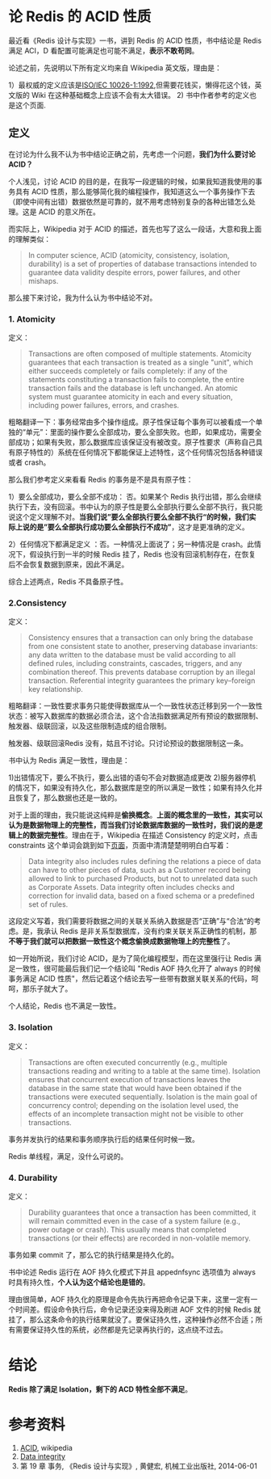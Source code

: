# 论 Redis 的 ACID 性质

最近看《Redis 设计与实现》一书，讲到 Redis 的 ACID 性质，书中结论是 Redis 满足 ACI，D 看配置可能满足也可能不满足，**表示不敢苟同**。

论述之前，先说明以下所有定义均来自 Wikipedia 英文版，理由是：

1）最权威的定义应该是[ISO/IEC 10026-1:1992](https://www.iso.org/standard/27121.html),但需要花钱买，懒得花这个钱，英文版的 Wiki 在这种基础概念上应该不会有太大错误。
2) 书中作者参考的定义也是这个页面.

## 定义
在讨论为什么我不认为书中结论正确之前，先考虑一个问题，**我们为什么要讨论 ACID？**

个人浅见，讨论 ACID 的目的是，在我写一段逻辑的时候，如果我知道我使用的事务具有 ACID 性质，那么能够简化我的编程操作，我知道这么一个事务操作下去（即使中间有出错）数据依然是可靠的，就不用考虑特别复杂的各种出错怎么处理。这是 ACID 的意义所在。

而实际上，Wikipedia 对于 ACID 的描述，首先也写了这么一段话，大意和我上面的理解类似：

> In computer science, ACID (atomicity, consistency, isolation, durability) is a set of properties of database transactions intended to guarantee data validity despite errors, power failures, and other mishaps.

那么接下来讨论，我为什么认为书中结论不对。

### 1. Atomicity

定义：

> Transactions are often composed of multiple statements. Atomicity guarantees that each transaction is treated as a single "unit", which either succeeds completely or fails completely: if any of the statements constituting a transaction fails to complete, the entire transaction fails and the database is left unchanged. An atomic system must guarantee atomicity in each and every situation, including power failures, errors, and crashes.

粗略翻译一下：事务经常由多个操作组成。原子性保证每个事务可以被看成一个单独的“单元”：里面的操作要么全部成功，要么全部失败。也即，如果成功，需要全部成功；如果有失败，那么数据库应该保证没有被改变。原子性要求（声称自己具有原子特性的）系统在任何情况下都能保证上述特性，这个任何情况包括各种错误或者 crash。

那么我们参考定义来看看 Redis 的事务是不是具有原子性：

1）要么全部成功，要么全部不成功： 否。如果某个 Redis 执行出错，那么会继续执行下去，没有回滚。书中认为的原子性是要么全部执行要么全部不执行，我只能说这个定义理解不对。**当我们说”要么全部执行要么全部不执行“的时候，我们实际上说的是”要么全部执行成功要么全部执行不成功”**，这才是更准确的定义。

2）任何情况下都满足定义 ：否。一种情况上面说了；另一种情况是 crash。此情况下，假设执行到一半的时候 Redis 挂了，Redis 也没有回滚机制存在，在恢复后不会恢复数据到原来，因此不满足。

综合上述两点，Redis 不具备原子性。

### 2.Consistency

定义：

> Consistency ensures that a transaction can only bring the database from one consistent state to another, preserving database invariants: any data written to the database must be valid according to all defined rules, including constraints, cascades, triggers, and any combination thereof. This prevents database corruption by an illegal transaction. Referential integrity guarantees the primary key–foreign key relationship.

粗略翻译：一致性要求事务只能使得数据库从一个一致性状态迁移到另一个一致性状态：被写入数据库的数据必须合法，这个合法指数据满足所有预设的数据限制、触发器、级联回滚，以及这些限制造成的组合限制。

触发器、级联回滚Redis 没有，姑且不讨论。只讨论预设的数据限制这一条。

书中认为 Redis 满足一致性，理由是：

1)出错情况下，要么不执行，要么出错的语句不会对数据造成更改
2)服务器停机的情况下，如果没有持久化，那么数据库是空的所以满足一致性；如果有持久化并且恢复了，那么数据也还是一致的。

对于上面的理由，我只能说这纯粹是**偷换概念**。**上面的概念里的一致性，其实可以认为是数据物理上的完整性，而当我们讨论数据库数据的一致性时，我们说的是逻辑上的数据完整性**。理由在于，Wikipedia 在描述 Consistency 的定义时，点击 constraints 这个单词会跳到如下[页面](https://en.wikipedia.org/wiki/Data_integrity)，页面中清清楚楚明明白白写着：

> Data integrity also includes rules defining the relations a piece of data can have to other pieces of data, such as a Customer record being allowed to link to purchased Products, but not to unrelated data such as Corporate Assets. Data integrity often includes checks and correction for invalid data, based on a fixed schema or a predefined set of rules.

这段定义写着，我们需要将数据之间的关联关系纳入数据是否“正确”与“合法“的考虑。是，我承认 Redis 是非关系型数据库，没有约束关联关系正确性的机制，那**不等于我们就可以把数据一致性这个概念偷换成数据物理上的完整性**了。

如一开始所说，我们讨论 ACID，是为了简化编程模型，而在这里强行让 Redis 满足一致性，很可能最后我们记一个结论叫 "Redis AOF 持久化开了 always 的时候事务满足 ACID 性质"，然后记着这个结论去写一些带有数据关联关系的代码，呵呵，那乐子就大了。

个人结论，Redis 也不满足一致性。

### 3. Isolation

定义：

> Transactions are often executed concurrently (e.g., multiple transactions reading and writing to a table at the same time). Isolation ensures that concurrent execution of transactions leaves the database in the same state that would have been obtained if the transactions were executed sequentially. Isolation is the main goal of concurrency control; depending on the isolation level used, the effects of an incomplete transaction might not be visible to other transactions.

事务并发执行的结果和事务顺序执行后的结果任何时候一致。

Redis 单线程，满足，没什么可说的。

### 4. Durability

定义：

> Durability guarantees that once a transaction has been committed, it will remain committed even in the case of a system failure (e.g., power outage or crash). This usually means that completed transactions (or their effects) are recorded in non-volatile memory.

事务如果 commit 了，那么它的执行结果是持久化的。

书中论述 Redis 运行在 AOF 持久化模式下并且 appednfsync 选项值为 always 时具有持久性，**个人认为这个结论也是错的**。

理由很简单，AOF 持久化的原理是命令先执行再把命令记录下来，这里一定有一个时间差。假设命令执行后，命令记录还没来得及刷进 AOF 文件的时候 Redis 就挂了，那么这条命令的执行结果就没了。要保证持久性，这种操作必然不合适；所有需要保证持久性的系统，必然都是先记录再执行的，这点绕不过去。

# 结论

**Redis 除了满足 Isolation，剩下的 ACD 特性全部不满足**。

# 参考资料
1. [ACID](https://en.wikipedia.org/wiki/ACID), wikipedia
2. [Data integrity](https://en.wikipedia.org/wiki/Data_integrity)
3. 第 19 章 事务, 《Redis 设计与实现》, 黄健宏, 机械工业出版社, 2014-06-01